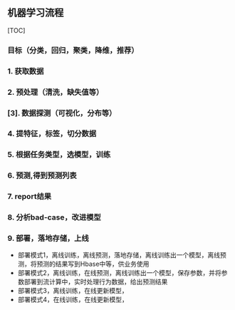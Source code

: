 ## 机器学习流程

[TOC]

### 目标（分类，回归，聚类，降维，推荐）

### 1. 获取数据

### 2. 预处理（清洗，缺失值等）

### [3]. 数据探测（可视化，分布等）

### 4. 提特征，标签，切分数据

### 5. 根据任务类型，选模型，训练

### 6. 预测,得到预测列表

### 7. report结果

### 8. 分析bad-case，改进模型

### 9. 部署，落地存储，上线
- 部署模式1，离线训练，离线预测，落地存储，离线训练出一个模型，离线预测，将预测的结果写到Hbase中等，供业务使用
- 部署模式2，离线训练，在线预测，离线训练出一个模型，保存参数，并将参数部署到流计算中，实时处理行为数据，给出预测结果
- 部署模式3，离线训练，在线更新模型，
- 部署模式4，在线训练，在线更新模型，

